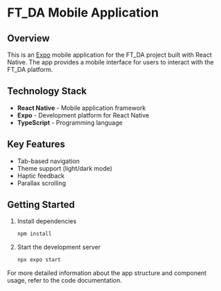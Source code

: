 # FT_DA Mobile Application

## Overview

This is an [Expo](https://expo.dev) mobile application for the FT_DA project built with React Native. The app provides a mobile interface for users to interact with the FT_DA platform.

## Technology Stack

- **React Native** - Mobile application framework
- **Expo** - Development platform for React Native
- **TypeScript** - Programming language

## Key Features

- Tab-based navigation
- Theme support (light/dark mode)
- Haptic feedback
- Parallax scrolling

## Getting Started

1. Install dependencies

   ```bash
   npm install
   ```

2. Start the development server
   ```bash
   npx expo start
   ```

For more detailed information about the app structure and component usage, refer to the code documentation.
